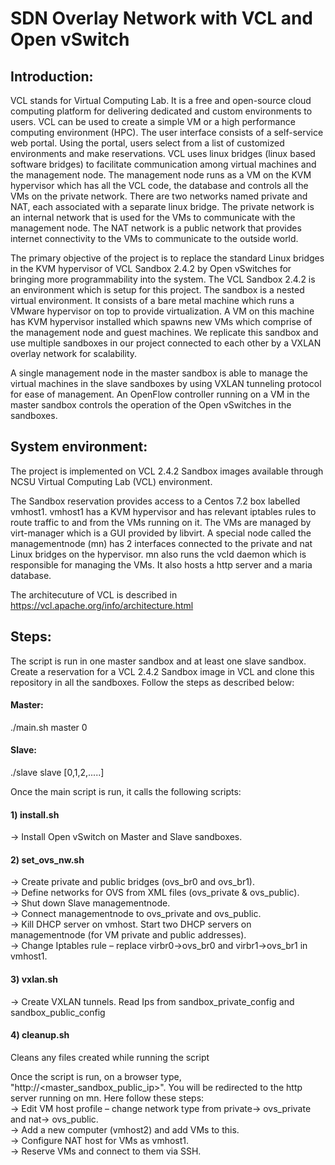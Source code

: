 # SDN Overlay Network with VCL and Open vSwitch

## Introduction:

VCL stands for Virtual Computing Lab. It is a free and open-source cloud computing platform for delivering dedicated and custom environments to users. VCL can be used to create a simple VM or a high performance computing environment (HPC). The user interface consists of a self-service web portal. Using the portal, users select from a list of customized environments and make reservations. VCL uses linux bridges (linux based software bridges) to facilitate communication among virtual machines and the management node. The management node runs as a VM on the KVM hypervisor which has all the VCL code, the database and controls all the VMs on the private network. There are two networks named private and NAT, each associated with a separate linux bridge. The private network is an internal network that is used for the VMs to communicate with the management node. The NAT network is a public network that provides internet connectivity to the VMs to communicate to the outside world.

The primary objective of the project is to replace the standard Linux bridges in the KVM hypervisor of VCL Sandbox 2.4.2 by Open vSwitches for bringing more programmability into the system. The VCL Sandbox 2.4.2 is an environment which is setup for this project. The sandbox is a nested virtual environment. It consists of a bare metal machine which runs a VMware hypervisor on top to provide virtualization. A VM on this machine has KVM hypervisor installed which spawns new VMs which comprise of the management node and guest machines. We replicate this sandbox and use multiple sandboxes in our project connected to each other by a VXLAN overlay network for scalability.

A single management node in the master sandbox is able to manage the virtual machines in the slave sandboxes by using VXLAN tunneling protocol for ease of management. An OpenFlow controller running on a VM in the master sandbox controls the operation of the Open vSwitches in the sandboxes.

## System environment:

The project is implemented on VCL 2.4.2 Sandbox images available through NCSU Virtual Computing Lab (VCL) environment.

The Sandbox reservation provides access to a Centos 7.2 box labelled vmhost1. vmhost1 has a KVM hypervisor and has relevant iptables rules to route traffic to and from the VMs running on it. The VMs are managed by virt-manager which is a GUI provided by libvirt. 
A special node called the managementnode (mn) has 2 interfaces connected to the private and nat Linux bridges on the hypervisor. mn also runs the vcld daemon which is responsible for managing the VMs. It also hosts a http server and a maria database.

The architecuture of VCL is described in https://vcl.apache.org/info/architecture.html

## Steps: 

The script is run in one master sandbox and at least one slave sandbox. Create a reservation for a VCL 2.4.2 Sandbox image in VCL and clone this repository in all the sandboxes. Follow the steps as described below:

#### Master:  
./main.sh master 0

#### Slave:  
./slave slave [0,1,2,.....]

Once the main script is run, it calls the following scripts:

#### 1) install.sh  
-> Install Open vSwitch on Master and Slave sandboxes.

#### 2) set_ovs_nw.sh  
-> Create private and public bridges (ovs_br0 and ovs_br1).  
-> Define networks for OVS from XML files (ovs_private & ovs_public).  
-> Shut down Slave managementnode.  
-> Connect managementnode to ovs_private and ovs_public.  
-> Kill DHCP server on vmhost. Start two DHCP servers on managementnode (for VM private and public addresses).  
-> Change Iptables rule – replace virbr0->ovs_br0 and virbr1->ovs_br1 in vmhost1.

#### 3) vxlan.sh  
-> Create VXLAN tunnels. Read Ips from sandbox_private_config and sandbox_public_config

#### 4) cleanup.sh  
Cleans any files created while running the script

Once the script is run, on a browser type, "http://<master_sandbox_public_ip>". You will be redirected to the http server running on mn. Here follow these steps:  
-> Edit VM host profile – change network type from private-> ovs_private and nat-> ovs_public.  
-> Add a new computer (vmhost2) and add VMs to this.  
-> Configure NAT host for VMs as vmhost1.  
-> Reserve VMs and connect to them via SSH.  
